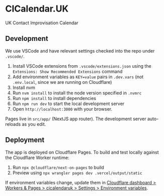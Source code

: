 # CICalendar.UK

UK Contact Improvisation Calendar

## Development

We use VSCode and have relevant settings checked into the repo under `.vscode/`.

1. Install VSCode extensions from `.vscode/extensions.json` using the `Extensions: Show Recommended Extensions` command
1. Add environment variables as `KEY=value` pairs in `.dev.vars` (not `.env.local`, since we are running on Cloudflare)
1. Install nvm
1. Run `nvm install` to install the node version specified in `.nvmrc`
1. Run `npm install` to install dependencies
1. Run `npm run dev` to start the local development server
1. Open `http://localhost:3000` with your browser.

Pages live in `src/app/` (NextJS app router). The development server auto-reloads as you edit.

## Deployment

The app is deployed on Cloudflare Pages. To build and test locally against the Cloudflare Worker runtime:

1. Run `npx @cloudflare/next-on-pages` to build
1. Preview using `npx wrangler pages dev .vercel/output/static`

If environment variables change, update them in [Cloudflare dashboard > Workers & Pages > cicalendaruk > Settings > Environment variables](https://dash.cloudflare.com/?to=/:account/pages/view/cicalendaruk/settings/environment-variables).
